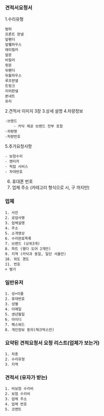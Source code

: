 ### 견적서요청서
1.수리유형
```
범퍼
프론트 판넬
앞펜더
앞휄하우스
에이필러
앞문
비필러
뒷문
뒤펜더
뒤휠하우스
루프판넬
트렁크
리어판넬
본네트
유리
```
2.견적서 이미지 3장
3.상세 설명
4.차량정보
```
-브랜드
	- 카닥 제공 브랜드 전부 포함
-차량명
-차량번호
```
5.추가요청사항
```
- 보험수리
- 렌터카
- 픽업 서비스
- 차대번호
```
6. 휴대폰 번호
7. 업체 주소 (카테고리 형식으로 시, 구 까지만)

### 업체
```
1. 사진 
2. 공업사명
3. 업체설명
4. 주소
5. 소개영상
6. 수리완료목록
7. 브랜드 (상위3개)
8. 파트 (휀다 도어 2개만)
9. 지역 (카닥과 동일, 일단 서울만)
10. 위도 경도
11. 번호
+ 평가
```

### 일반유저
```
1. 성+이름
2. 휴대번호
3. 성별
4. 이메일
5. 생년월일
6. 아이디
7. 패스워드
8. 개인정보 동의(체크박스만)
```

### 요약된 견적요청서 요청 리스트(업체가 보는거)
```
1. 차종
2. 수리유형
3. 지역
```

### 견적서 (유자가 받는)
```
1. 비보험 수리비
2. 보험 수리비
3. 업체 주소
4. 업체 번호 
5. 코멘트
```

